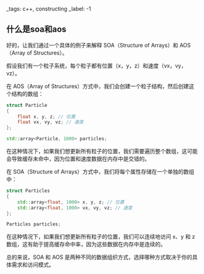 _tags: c++, constructing
_label: -1

## 什么是soa和aos
好的，让我们通过一个具体的例子来解释 SOA（Structure of Arrays）和 AOS（Array of Structures）。

假设我们有一个粒子系统，每个粒子都有位置（x，y，z）和速度（vx，vy，vz）。

在 AOS（Array of Structures）方式中，我们会创建一个粒子结构，然后创建这个结构的数组：

```cpp
struct Particle
{
    float x, y, z; // 位置
    float vx, vy, vz; // 速度
};

std::array<Particle, 1000> particles;
```

在这种情况下，如果我们想更新所有粒子的位置，我们需要遍历整个数组，这可能会导致缓存未命中，因为位置和速度数据在内存中是交错的。

在 SOA（Structure of Arrays）方式中，我们将每个属性存储在一个单独的数组中：

```cpp
struct Particles
{
    std::array<float, 1000> x, y, z; // 位置
    std::array<float, 1000> vx, vy, vz; // 速度
};

Particles particles;
```

在这种情况下，如果我们想更新所有粒子的位置，我们可以连续地访问 x、y 和 z 数组，这有助于提高缓存命中率，因为这些数据在内存中是连续的。

总的来说，SOA 和 AOS 是两种不同的数据组织方式，选择哪种方式取决于你的具体需求和访问模式。